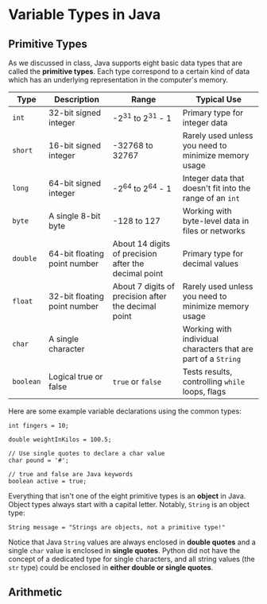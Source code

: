 # Variable Types in Java

## Primitive Types

As we discussed in class, Java supports eight basic data types that are called the **primitive types**. Each type correspond to a certain kind of data
which has an underlying representation in the computer's memory.



| Type    | Description           | Range                                | Typical Use               |
| ------- | --------------------- | ------------------------------------- | ------------------|
| `int`   | 32-bit signed integer | -2<sup>31</sup> to 2<sup>31</sup> - 1 | Primary type for integer data |
| `short` | 16-bit signed integer | -32768 to 32767                       | Rarely used unless you need to minimize memory usage |
| `long` | 64-bit signed integer | -2<sup>64</sup> to 2<sup>64</sup> - 1 | Integer data that doesn't fit into the range of an `int` |
| `byte` | A single 8-bit byte   | -128 to 127                           | Working with byte-level data in files or networks |
| `double` | 64-bit floating point number | About 14 digits of precision after the decimal point | Primary type for decimal values |
| `float` | 32-bit floating point number |  About 7 digits of precision after the decimal point | Rarely used unless you need to minimize memory usage |
| `char` | A single character |     | Working with individual characters that are part of a `String` |
| `boolean` | Logical true or false | `true` or `false` | Tests results, controlling `while` loops, flags |


Here are some example variable declarations using the common types:

```
int fingers = 10;

double weightInKilos = 100.5;

// Use single quotes to declare a char value
char pound = '#';

// true and false are Java keywords
boolean active = true;
```

Everything that isn't one of the eight primitive types is an **object** in Java. Object types always start with a capital letter. Notably, `String` is an object type:

```
String message = "Strings are objects, not a primitive type!"
```

Notice that Java `String` values are always enclosed in **double quotes** and a single `char` value is enclosed in **single quotes**. Python did not have the concept of a 
dedicated type for single characters, and all string values (the `str` type) could be enclosed in **either double or single quotes**.

## Arithmetic
